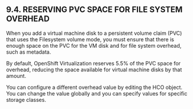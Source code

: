 ## 9.4. RESERVING PVC SPACE FOR FILE SYSTEM OVERHEAD

When you add a virtual machine disk to a persistent volume claim (PVC) that uses the Filesystem volume mode, you must ensure that there is enough space on the PVC for the VM disk and for file system overhead, such as metadata.

By default, OpenShift Virtualization reserves 5.5% of the PVC space for overhead, reducing the space available for virtual machine disks by that amount.

You can configure a different overhead value by editing the HCO object. You can change the value globally and you can specify values for specific storage classes.

